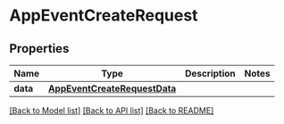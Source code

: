 # AppEventCreateRequest

## Properties
Name | Type | Description | Notes
------------ | ------------- | ------------- | -------------
**data** | [**AppEventCreateRequestData**](AppEventCreateRequestData.md) |  | 

[[Back to Model list]](../README.md#documentation-for-models) [[Back to API list]](../README.md#documentation-for-api-endpoints) [[Back to README]](../README.md)


